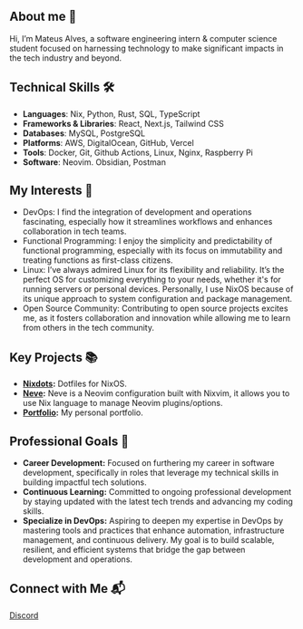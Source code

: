 ## About me 📜
Hi, I’m Mateus Alves, a software engineering intern & computer science student focused on harnessing technology to make significant impacts in the tech industry and beyond.

## Technical Skills 🛠️
- **Languages**: Nix, Python, Rust, SQL, TypeScript
- **Frameworks & Libraries**: React, Next.js, Tailwind CSS
- **Databases**: MySQL, PostgreSQL
- **Platforms**: AWS, DigitalOcean, GitHub, Vercel
- **Tools**: Docker, Git, Github Actions, Linux, Nginx, Raspberry Pi
- **Software**: Neovim. Obsidian, Postman

## My Interests 👀
- DevOps: I find the integration of development and operations fascinating, especially how it streamlines workflows and enhances collaboration in tech teams.
- Functional Programming: I enjoy the simplicity and predictability of functional programming, especially with its focus on immutability and treating functions as first-class citizens.
- Linux: I’ve always admired Linux for its flexibility and reliability. It’s the perfect OS for customizing everything to your needs, whether it's for running servers or personal devices. Personally, I use NixOS because of its unique approach to system configuration and package management.
- Open Source Community: Contributing to open source projects excites me, as it fosters collaboration and innovation while allowing me to learn from others in the tech community.

## Key Projects 📚
- **[Nixdots](https://github.com/redyf/nixdots):** Dotfiles for NixOS.
- **[Neve](https://github.com/redyf/Neve):** Neve is a Neovim configuration built with Nixvim, it allows you to use Nix language to manage Neovim plugins/options.
- **[Portfolio](https://github.com/redyf/portfolio):** My personal portfolio.

## Professional Goals 🚀
- **Career Development:** Focused on furthering my career in software development, specifically in roles that leverage my technical skills in building impactful tech solutions.
- **Continuous Learning:** Committed to ongoing professional development by staying updated with the latest tech trends and advancing my coding skills.
- **Specialize in DevOps:** Aspiring to deepen my expertise in DevOps by mastering tools and practices that enhance automation, infrastructure management, and continuous delivery. My goal is to build scalable, resilient, and efficient systems that bridge the gap between development and operations.

## Connect with Me 📬
[Discord](https://discord.com/users/438124064024821773)
